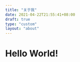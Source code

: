 ```yaml
---
title: "关于我"
date: 2021-04-22T21:55:41+08:00
draft: true
type: "custom"
layout: "about"
---
```


# Hello World!
